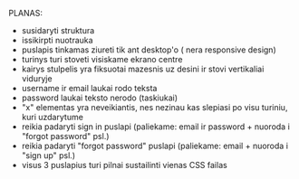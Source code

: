 PLANAS:

- susidaryti struktura
- issikirpti nuotrauka
- puslapis tinkamas ziureti tik ant desktop'o ( nera responsive design)
- turinys turi stoveti visiskame ekrano centre
- kairys stulpelis yra fiksuotai mazesnis uz desini ir stovi vertikaliai viduryje
- username ir email laukai rodo teksta
- password laukai teksto nerodo (taskiukai)
- "x" elementas yra neveikiantis, nes nezinau kas slepiasi po visu turiniu, kuri uzdarytume
- reikia padaryti sign in puslapi (paliekame: email ir password + nuoroda i "forgot password" psl.)
- reikia padaryti "forgot password" puslapi (paliekame: email + nuoroda i "sign up" psl.)
- visus 3 puslapius turi pilnai sustailinti vienas CSS failas